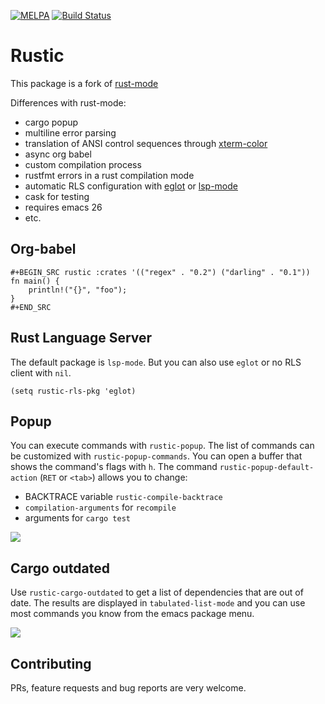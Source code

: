 [![MELPA](https://melpa.org/packages/rustic-badge.svg)](https://melpa.org/#/rustic)
[![Build Status](https://travis-ci.com/brotzeit/rustic.svg?branch=master)](https://travis-ci.com/brotzeit/rustic)

# Rustic

This package is a fork of [rust-mode](https://github.com/rust-lang/rust-mode)

Differences with rust-mode:

- cargo popup
- multiline error parsing
- translation of ANSI control sequences through [xterm-color](https://github.com/atomontage/xterm-color)
- async org babel
- custom compilation process
- rustfmt errors in a rust compilation mode
- automatic RLS configuration with [eglot](https://github.com/joaotavora/eglot) or [lsp-mode](https://github.com/emacs-lsp/lsp-mode)
- cask for testing
- requires emacs 26
- etc.

## Org-babel

```
#+BEGIN_SRC rustic :crates '(("regex" . "0.2") ("darling" . "0.1"))
fn main() {
    println!("{}", "foo");
}
#+END_SRC
```

## Rust Language Server

The default package is `lsp-mode`. But you can also use `eglot` or no RLS client with `nil`.

``` emacs-lisp
(setq rustic-rls-pkg 'eglot)
```

## Popup

You can execute commands with `rustic-popup`. The list of commands can be customized
with `rustic-popup-commands`. You can open a buffer that shows the command's flags with `h`.
The command `rustic-popup-default-action` (`RET` or `<tab>`) allows you to change:

- BACKTRACE variable `rustic-compile-backtrace`
- `compilation-arguments` for `recompile`
- arguments for `cargo test`

![](https://raw.githubusercontent.com/brotzeit/rustic/master/img/popup.png)

## Cargo outdated

Use `rustic-cargo-outdated` to get a list of dependencies that are out of date. The results 
are displayed in `tabulated-list-mode` and you can use most commands you know from the emacs
package menu.

![](https://raw.githubusercontent.com/brotzeit/rustic/master/img/outdated.png)

## Contributing

PRs, feature requests and bug reports are very welcome.

